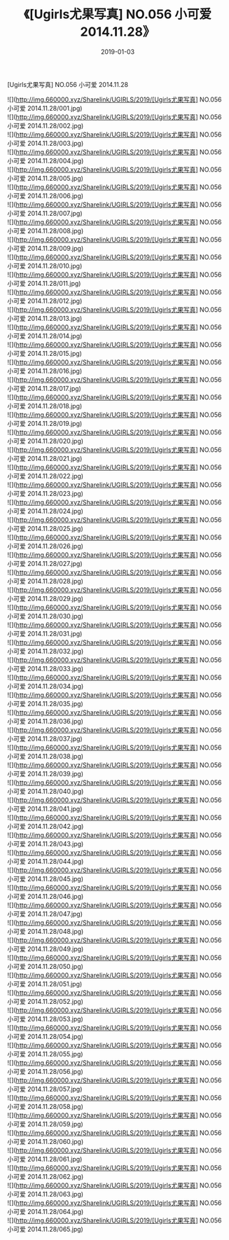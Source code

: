 ﻿---
layout: post
title:  《[Ugirls尤果写真] NO.056 小可爱 2014.11.28》
date:   2019-01-03
img: http://img.660000.xyz/Sharelink/UGIRLS/2019/[Ugirls尤果写真] NO.056 小可爱 2014.11.28/000.jpg
categories: [美女, 清纯, 唯美]
---

[Ugirls尤果写真] NO.056 小可爱 2014.11.28

 ![](http://img.660000.xyz/Sharelink/UGIRLS/2019/[Ugirls尤果写真] NO.056 小可爱 2014.11.28/001.jpg) <br>![](http://img.660000.xyz/Sharelink/UGIRLS/2019/[Ugirls尤果写真] NO.056 小可爱 2014.11.28/002.jpg) <br>![](http://img.660000.xyz/Sharelink/UGIRLS/2019/[Ugirls尤果写真] NO.056 小可爱 2014.11.28/003.jpg) <br>![](http://img.660000.xyz/Sharelink/UGIRLS/2019/[Ugirls尤果写真] NO.056 小可爱 2014.11.28/004.jpg) <br>![](http://img.660000.xyz/Sharelink/UGIRLS/2019/[Ugirls尤果写真] NO.056 小可爱 2014.11.28/005.jpg) <br>![](http://img.660000.xyz/Sharelink/UGIRLS/2019/[Ugirls尤果写真] NO.056 小可爱 2014.11.28/006.jpg) <br>![](http://img.660000.xyz/Sharelink/UGIRLS/2019/[Ugirls尤果写真] NO.056 小可爱 2014.11.28/007.jpg) <br>![](http://img.660000.xyz/Sharelink/UGIRLS/2019/[Ugirls尤果写真] NO.056 小可爱 2014.11.28/008.jpg) <br>![](http://img.660000.xyz/Sharelink/UGIRLS/2019/[Ugirls尤果写真] NO.056 小可爱 2014.11.28/009.jpg) <br>![](http://img.660000.xyz/Sharelink/UGIRLS/2019/[Ugirls尤果写真] NO.056 小可爱 2014.11.28/010.jpg) <br>![](http://img.660000.xyz/Sharelink/UGIRLS/2019/[Ugirls尤果写真] NO.056 小可爱 2014.11.28/011.jpg) <br>![](http://img.660000.xyz/Sharelink/UGIRLS/2019/[Ugirls尤果写真] NO.056 小可爱 2014.11.28/012.jpg) <br>![](http://img.660000.xyz/Sharelink/UGIRLS/2019/[Ugirls尤果写真] NO.056 小可爱 2014.11.28/013.jpg) <br>![](http://img.660000.xyz/Sharelink/UGIRLS/2019/[Ugirls尤果写真] NO.056 小可爱 2014.11.28/014.jpg) <br>![](http://img.660000.xyz/Sharelink/UGIRLS/2019/[Ugirls尤果写真] NO.056 小可爱 2014.11.28/015.jpg) <br>![](http://img.660000.xyz/Sharelink/UGIRLS/2019/[Ugirls尤果写真] NO.056 小可爱 2014.11.28/016.jpg) <br>![](http://img.660000.xyz/Sharelink/UGIRLS/2019/[Ugirls尤果写真] NO.056 小可爱 2014.11.28/017.jpg) <br>![](http://img.660000.xyz/Sharelink/UGIRLS/2019/[Ugirls尤果写真] NO.056 小可爱 2014.11.28/018.jpg) <br>![](http://img.660000.xyz/Sharelink/UGIRLS/2019/[Ugirls尤果写真] NO.056 小可爱 2014.11.28/019.jpg) <br>![](http://img.660000.xyz/Sharelink/UGIRLS/2019/[Ugirls尤果写真] NO.056 小可爱 2014.11.28/020.jpg) <br>![](http://img.660000.xyz/Sharelink/UGIRLS/2019/[Ugirls尤果写真] NO.056 小可爱 2014.11.28/021.jpg) <br>![](http://img.660000.xyz/Sharelink/UGIRLS/2019/[Ugirls尤果写真] NO.056 小可爱 2014.11.28/022.jpg) <br>![](http://img.660000.xyz/Sharelink/UGIRLS/2019/[Ugirls尤果写真] NO.056 小可爱 2014.11.28/023.jpg) <br>![](http://img.660000.xyz/Sharelink/UGIRLS/2019/[Ugirls尤果写真] NO.056 小可爱 2014.11.28/024.jpg) <br>![](http://img.660000.xyz/Sharelink/UGIRLS/2019/[Ugirls尤果写真] NO.056 小可爱 2014.11.28/025.jpg) <br>![](http://img.660000.xyz/Sharelink/UGIRLS/2019/[Ugirls尤果写真] NO.056 小可爱 2014.11.28/026.jpg) <br>![](http://img.660000.xyz/Sharelink/UGIRLS/2019/[Ugirls尤果写真] NO.056 小可爱 2014.11.28/027.jpg) <br>![](http://img.660000.xyz/Sharelink/UGIRLS/2019/[Ugirls尤果写真] NO.056 小可爱 2014.11.28/028.jpg) <br>![](http://img.660000.xyz/Sharelink/UGIRLS/2019/[Ugirls尤果写真] NO.056 小可爱 2014.11.28/029.jpg) <br>![](http://img.660000.xyz/Sharelink/UGIRLS/2019/[Ugirls尤果写真] NO.056 小可爱 2014.11.28/030.jpg) <br>![](http://img.660000.xyz/Sharelink/UGIRLS/2019/[Ugirls尤果写真] NO.056 小可爱 2014.11.28/031.jpg) <br>![](http://img.660000.xyz/Sharelink/UGIRLS/2019/[Ugirls尤果写真] NO.056 小可爱 2014.11.28/032.jpg) <br>![](http://img.660000.xyz/Sharelink/UGIRLS/2019/[Ugirls尤果写真] NO.056 小可爱 2014.11.28/033.jpg) <br>![](http://img.660000.xyz/Sharelink/UGIRLS/2019/[Ugirls尤果写真] NO.056 小可爱 2014.11.28/034.jpg) <br>![](http://img.660000.xyz/Sharelink/UGIRLS/2019/[Ugirls尤果写真] NO.056 小可爱 2014.11.28/035.jpg) <br>![](http://img.660000.xyz/Sharelink/UGIRLS/2019/[Ugirls尤果写真] NO.056 小可爱 2014.11.28/036.jpg) <br>![](http://img.660000.xyz/Sharelink/UGIRLS/2019/[Ugirls尤果写真] NO.056 小可爱 2014.11.28/037.jpg) <br>![](http://img.660000.xyz/Sharelink/UGIRLS/2019/[Ugirls尤果写真] NO.056 小可爱 2014.11.28/038.jpg) <br>![](http://img.660000.xyz/Sharelink/UGIRLS/2019/[Ugirls尤果写真] NO.056 小可爱 2014.11.28/039.jpg) <br>![](http://img.660000.xyz/Sharelink/UGIRLS/2019/[Ugirls尤果写真] NO.056 小可爱 2014.11.28/040.jpg) <br>![](http://img.660000.xyz/Sharelink/UGIRLS/2019/[Ugirls尤果写真] NO.056 小可爱 2014.11.28/041.jpg) <br>![](http://img.660000.xyz/Sharelink/UGIRLS/2019/[Ugirls尤果写真] NO.056 小可爱 2014.11.28/042.jpg) <br>![](http://img.660000.xyz/Sharelink/UGIRLS/2019/[Ugirls尤果写真] NO.056 小可爱 2014.11.28/043.jpg) <br>![](http://img.660000.xyz/Sharelink/UGIRLS/2019/[Ugirls尤果写真] NO.056 小可爱 2014.11.28/044.jpg) <br>![](http://img.660000.xyz/Sharelink/UGIRLS/2019/[Ugirls尤果写真] NO.056 小可爱 2014.11.28/045.jpg) <br>![](http://img.660000.xyz/Sharelink/UGIRLS/2019/[Ugirls尤果写真] NO.056 小可爱 2014.11.28/046.jpg) <br>![](http://img.660000.xyz/Sharelink/UGIRLS/2019/[Ugirls尤果写真] NO.056 小可爱 2014.11.28/047.jpg) <br>![](http://img.660000.xyz/Sharelink/UGIRLS/2019/[Ugirls尤果写真] NO.056 小可爱 2014.11.28/048.jpg) <br>![](http://img.660000.xyz/Sharelink/UGIRLS/2019/[Ugirls尤果写真] NO.056 小可爱 2014.11.28/049.jpg) <br>![](http://img.660000.xyz/Sharelink/UGIRLS/2019/[Ugirls尤果写真] NO.056 小可爱 2014.11.28/050.jpg) <br>![](http://img.660000.xyz/Sharelink/UGIRLS/2019/[Ugirls尤果写真] NO.056 小可爱 2014.11.28/051.jpg) <br>![](http://img.660000.xyz/Sharelink/UGIRLS/2019/[Ugirls尤果写真] NO.056 小可爱 2014.11.28/052.jpg) <br>![](http://img.660000.xyz/Sharelink/UGIRLS/2019/[Ugirls尤果写真] NO.056 小可爱 2014.11.28/053.jpg) <br>![](http://img.660000.xyz/Sharelink/UGIRLS/2019/[Ugirls尤果写真] NO.056 小可爱 2014.11.28/054.jpg) <br>![](http://img.660000.xyz/Sharelink/UGIRLS/2019/[Ugirls尤果写真] NO.056 小可爱 2014.11.28/055.jpg) <br>![](http://img.660000.xyz/Sharelink/UGIRLS/2019/[Ugirls尤果写真] NO.056 小可爱 2014.11.28/056.jpg) <br>![](http://img.660000.xyz/Sharelink/UGIRLS/2019/[Ugirls尤果写真] NO.056 小可爱 2014.11.28/057.jpg) <br>![](http://img.660000.xyz/Sharelink/UGIRLS/2019/[Ugirls尤果写真] NO.056 小可爱 2014.11.28/058.jpg) <br>![](http://img.660000.xyz/Sharelink/UGIRLS/2019/[Ugirls尤果写真] NO.056 小可爱 2014.11.28/059.jpg) <br>![](http://img.660000.xyz/Sharelink/UGIRLS/2019/[Ugirls尤果写真] NO.056 小可爱 2014.11.28/060.jpg) <br>![](http://img.660000.xyz/Sharelink/UGIRLS/2019/[Ugirls尤果写真] NO.056 小可爱 2014.11.28/061.jpg) <br>![](http://img.660000.xyz/Sharelink/UGIRLS/2019/[Ugirls尤果写真] NO.056 小可爱 2014.11.28/062.jpg) <br>![](http://img.660000.xyz/Sharelink/UGIRLS/2019/[Ugirls尤果写真] NO.056 小可爱 2014.11.28/063.jpg) <br>![](http://img.660000.xyz/Sharelink/UGIRLS/2019/[Ugirls尤果写真] NO.056 小可爱 2014.11.28/064.jpg) <br>![](http://img.660000.xyz/Sharelink/UGIRLS/2019/[Ugirls尤果写真] NO.056 小可爱 2014.11.28/065.jpg) <br>
